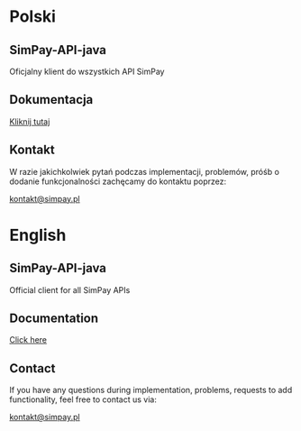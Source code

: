 # Polski

## SimPay-API-java
Oficjalny klient do wszystkich API SimPay

## Dokumentacja
[Kliknij tutaj](https://docs.simpay.pl/pl/java/?java#wstep)

## Kontakt
W razie jakichkolwiek pytań podczas implementacji, problemów, próśb o dodanie funkcjonalności zachęcamy do kontaktu poprzez:

<kontakt@simpay.pl>

# English

## SimPay-API-java
Official client for all SimPay APIs

## Documentation
[Click here](https://docs.simpay.pl/en/java/?java#wstep)

## Contact
If you have any questions during implementation, problems, requests to add functionality, feel free to contact us via:

<kontakt@simpay.pl>